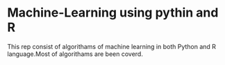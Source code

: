 # Machine-Learning using pythin and R
This rep consist of algorithams of machine learning in both Python and R language.Most of algorithams are been coverd.

